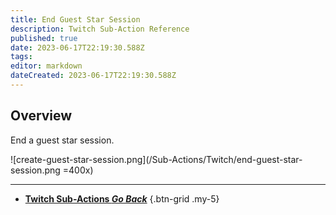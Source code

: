 ```yaml
---
title: End Guest Star Session
description: Twitch Sub-Action Reference
published: true
date: 2023-06-17T22:19:30.588Z
tags: 
editor: markdown
dateCreated: 2023-06-17T22:19:30.588Z
---
```


## Overview
End a guest star session.

![create-guest-star-session.png](/Sub-Actions/Twitch/end-guest-star-session.png =400x)

---

- [<i class="mdi mdi-chevron-left"></i>**Twitch Sub-Actions *Go Back***](/Sub-Actions/Twitch)
{.btn-grid .my-5}